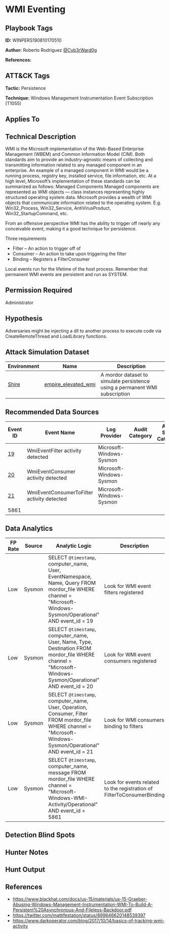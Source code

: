 # WMI Eventing

## Playbook Tags

**ID:** WINPERS190810170510

**Author:** Roberto Rodriguez [@Cyb3rWard0g](https://twitter.com/Cyb3rWard0g)

**References:** 

## ATT&CK Tags

**Tactic:** Persistence

**Technique:** Windows Management Instrumentation Event Subscription (T1055)

## Applies To

## Technical Description

WMI is the Microsoft implementation of the Web-Based Enterprise Management (WBEM) and Common Information Model (CIM). Both standards aim to provide an industry-agnostic means of collecting and transmitting information related to any managed component in an enterprise. An example of a managed component in WMI would be a running process, registry key, installed service, file information, etc. At a high level, Microsoft’s implementation of these standards can be summarized as follows: Managed Components Managed components are represented as WMI objects — class instances representing highly structured operating system data. Microsoft provides a wealth of WMI objects that communicate information related to the operating system. E.g. Win32_Process, Win32_Service, AntiVirusProduct, Win32_StartupCommand, etc.

From an offensive perspective WMI has the ability to trigger off nearly any conceivable event, making it a good technique for persistence.

Three requirements
* Filter – An action to trigger off of
* Consumer – An action to take upon triggering the filter
* Binding – Registers a FilterConsumer

Local events run for the lifetime of the host process. Remember that permanent WMI events are persistent and run as SYSTEM.

## Permission Required

Administrator

## Hypothesis

Adversaries might be injecting a dll to another process to execute code via CreateRemoteThread and LoadLibrary functions. 

## Attack Simulation Dataset

| Environment| Name | Description |
|--------|---------|---------|
| [Shire](https://github.com/Cyb3rWard0g/mordor/tree/acf9f6be6a386783a20139ceb2faf8146378d603/environment/shire) | [empire_elevated_wmi](https://github.com/Cyb3rWard0g/mordor/blob/master/small_datasets/windows/persistence/wmi_event_subscription_T1084/empire_elevated_wmi.md)  | A mordor dataset to simulate persistence using a permanent WMI subscription |

## Recommended Data Sources

| Event ID | Event Name | Log Provider | Audit Category | Audit Sub-Category | ATT&CK Data Source |
|---------|---------|----------|----------|---------|---------|
| [19](https://github.com/Cyb3rWard0g/OSSEM/blob/master/data_dictionaries/windows/sysmon/event-19.md) | WmiEventFilter activity detected | Microsoft-Windows-Sysmon | | |  |
| [20](https://github.com/Cyb3rWard0g/OSSEM/blob/master/data_dictionaries/windows/sysmon/event-20.md) | WmiEventConsumer activity detected| Microsoft-Windows-Sysmon | | |  |
| [21](https://github.com/Cyb3rWard0g/OSSEM/blob/master/data_dictionaries/windows/sysmon/event-10.md) | WmiEventConsumerToFilter activity detected | Microsoft-Windows-Sysmon | | |  |
| 5861 | | | | |

## Data Analytics

| FP Rate | Source | Analytic Logic | Description |
|--------|---------|---------|---------|
| Low | Sysmon | SELECT `@timestamp`, computer_name, User, EventNamespace, Name, Query FROM mordor_file WHERE channel = "Microsoft-Windows-Sysmon/Operational" AND event_id = 19| Look for WMI event filters registered |
| Low | Sysmon | SELECT `@timestamp`, computer_name, User, Name, Type, Destination FROM mordor_file WHERE channel = "Microsoft-Windows-Sysmon/Operational" AND event_id = 20 | Look for WMI event consumers registered |
| Low | Sysmon | SELECT `@timestamp`, computer_name, User, Operation, Consumer, Filter FROM mordor_file WHERE channel = "Microsoft-Windows-Sysmon/Operational" AND event_id = 21 | Look for WMI consumers binding to filters |
| Low | Sysmon | SELECT `@timestamp`, computer_name, message FROM mordor_file WHERE channel = "Microsoft-Windows-WMI-Activity/Operational" AND event_id = 5861 | Look for events related to the registration of FilterToConsumerBinding |

## Detection Blind Spots

## Hunter Notes

## Hunt Output

## References

* https://www.blackhat.com/docs/us-15/materials/us-15-Graeber-Abusing-Windows-Management-Instrumentation-WMI-To-Build-A-Persistent%20Asynchronous-And-Fileless-Backdoor.pdf
* https://twitter.com/mattifestation/status/899646620148539397
* https://www.darkoperator.com/blog/2017/10/14/basics-of-tracking-wmi-activity